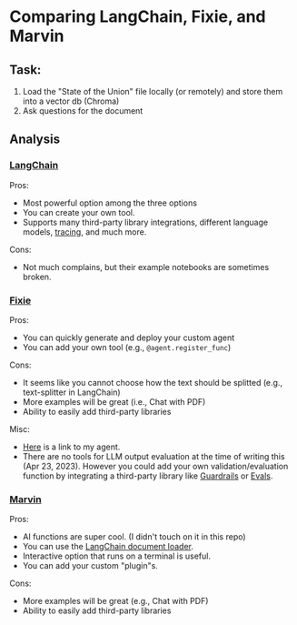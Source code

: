 # Comparing LangChain, Fixie, and Marvin

## Task:
1. Load the "State of the Union" file locally (or remotely) and store them into a vector db (Chroma) 
2. Ask questions for the document 

## Analysis

### [LangChain](https://github.com/hwchase17/langchain) 

Pros: 
- Most powerful option among the three options 
- You can create your own tool. 
- Supports many third-party library integrations, different language models, [tracing](https://python.langchain.com/en/latest/tracing.html), and much more. 

Cons:
- Not much complains, but their example notebooks are sometimes broken. 

### [Fixie](https://github.com/fixie-ai/fixie-sdk)

Pros: 
- You can quickly generate and deploy your custom agent 
- You can add your own tool (e.g., `@agent.register_func`) 

Cons:
- It seems like you cannot choose how the text should be splitted (e.g., text-splitter in LangChain) 
- More examples will be great (i.e., Chat with PDF) 
- Ability to easily add third-party libraries 

Misc:
- [Here](https://app.fixie.ai/agents/0xhiroki/state-of-the-union) is a link to my agent. 
- There are no tools for LLM output evaluation at the time of writing this (Apr 23, 2023). However you could add your own validation/evaluation function by integrating a third-party library like [Guardrails](https://github.com/ShreyaR/guardrails) or [Evals](https://github.com/openai/evals). 

### [Marvin](https://github.com/PrefectHQ/marvin) 

Pros:
- AI functions are super cool. (I didn't touch on it in this repo) 
- You can use the [LangChain document loader](https://github.com/PrefectHQ/marvin/blob/main/src/marvin/loaders/langchain_documents.py). 
- Interactive option that runs on a terminal is useful. 
- You can add your custom "plugin"s. 

Cons:
- More examples will be great (e.g., Chat with PDF) 
- Ability to easily add third-party libraries 
